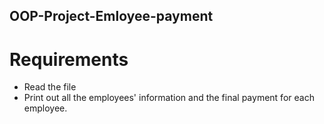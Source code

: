 ## OOP-Project-Emloyee-payment

# Requirements

- Read the file
- Print out all the employees' information and the final payment for each employee.
